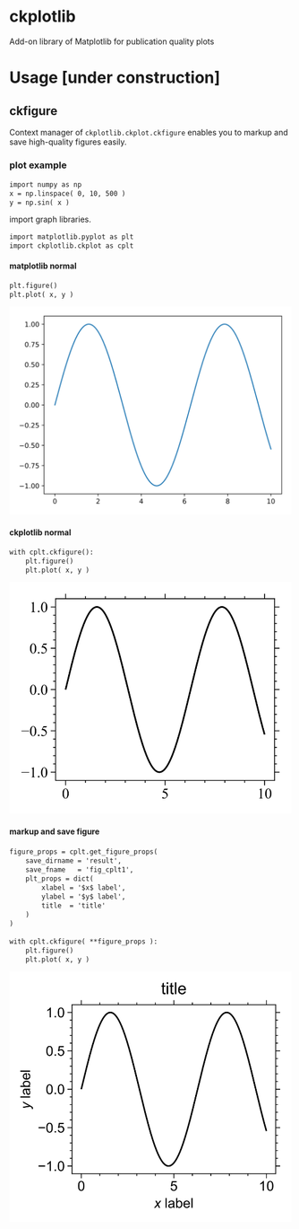 # ckplotlib
Add-on library of Matplotlib for publication quality plots

# Usage [under construction]

## ckfigure
Context manager of `ckplotlib.ckplot.ckfigure` enables you to markup and save high-quality figures easily.

### plot example
```[python]
import numpy as np
x = np.linspace( 0, 10, 500 )
y = np.sin( x )
```

import graph libraries.
```[python]
import matplotlib.pyplot as plt
import ckplotlib.ckplot as cplt
```

#### matplotlib normal
```[python]
plt.figure()
plt.plot( x, y )
```
![mplt0](sample/fig_mplt0.svg)

#### ckplotlib normal
```[python]
with cplt.ckfigure():
    plt.figure()
    plt.plot( x, y )
```
![mplt0](sample/fig_cplt0.svg)

#### markup and save figure
```[python]
figure_props = cplt.get_figure_props(
    save_dirname = 'result',
    save_fname   = 'fig_cplt1',
    plt_props = dict(
        xlabel = '$x$ label',
        ylabel = '$y$ label',
        title  = 'title'
    )
)

with cplt.ckfigure( **figure_props ):
    plt.figure()
    plt.plot( x, y )
```
![mplt0](sample/fig_cplt1.svg)

